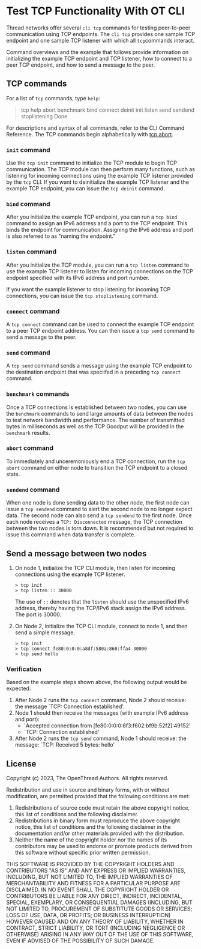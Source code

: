 # Test TCP Functionality With OT CLI

Thread networks offer several `cli tcp` commands for testing peer-to-peer communication
using TCP endpoints. The `cli tcp` provides one sample TCP endpoint and one sample
TCP listener with which all `tcp`commands interact.

Command overviews and the example that follows provide information on initializing
the example TCP endpoint and TCP listener, how to connect to a peer TCP endpoint,
and how to send a message to the peer.

## TCP commands

For a list of `tcp` commands, type `help`:

> tcp help
abort
benchmark
bind
connect
deinit
init
listen
send
sendend
stoplistening
Done

For descriptions and syntax of all commands, refer to the CLI Command Reference.
The TCP commands begin alphabetically with
[tcp abort](https://openthread.io/reference/cli/commands#tcp_abort).

### `init` command

Use the `tcp init` command to initialize the TCP module to begin TCP communication.
The TCP module can then perform many functions, such as listening for incoming
connections using the example TCP listener provided by the `tcp` CLI.
If you want to deinitialize the example TCP listener and the example TCP endpoint,
you can issue the `tcp deinit` command.

### `bind` command

After you initialize the example TCP endpoint, you can run a `tcp bind`
command to assign an IPv6 address and a port to the TCP endpoint. This binds
the endpoint for communication. Assigning the IPv6 address and port is also
referred to as "naming the endpoint."

### `listen` command

After you initialize the TCP module, you can run a `tcp listen` command to
use the example TCP listener to listen for incoming connections on the
TCP endpoint specified with its IPv6 address and port number.

If you want the example listener to stop listening for incoming TCP connections,
you can issue the `tcp stoplistening` command. 

### `connect` command

A `tcp connect` command can be used to connect the example TCP endpoint to a
peer TCP endpoint address. You can then issue a `tcp send` command to send a
message to the peer.

### `send` command

A `tcp send` command sends a message using the example TCP endpoint to the
destination endpoint that was speciifed in a preceding `tcp connect` command.

### `benchmark` commands

Once a TCP connections is established between two nodes, you can use the
`benchmark` commands to send large amounts of data between the nodes to test
network bandwidth and performance. The number of transmitted bytes in milliseconds
as well as the TCP Goodput will be provided in the `benchmark` results.

### `abort` command

To immediately and unceremoniously end a TCP connection, run the `tcp abort`
command on either node to transition the TCP endpoint to a closed state.

### `sendend` command

When one node is done sending data to the other node, the first node can
issue a `tcp sendend` command to alert the second node to no longer expect
data. The second node can also send a `tcp sendend` to the first node.
Once each node receives a `TCP: Disconnected` message, the TCP connection
between the two nodes is torn down. It is recommended but not required to
issue this command when data transfer is complete.

## Send a message between two nodes

1. On node 1, initialize the TCP CLI module, then listen for incoming connections
   using the example TCP listener.

   ```
   > tcp init
   > tcp listen :: 30000
   ```

   The use of `::` denotes that the `listen` should use the unspecified IPv6 address,
   thereby having the TCP/IPv6 stack assign the IPv6 address. The port is 30000.  

1. On Node 2, initialize the TCP CLI module, connect to node 1, and then send a
   simple message. 

   ```
   > tcp init
   > tcp connect fe80:0:0:0:a8df:580a:860:ffa4 30000
   > tcp send hello
   ```
### Verification

Based on the example steps shown above, the following output would be expected:

1. After Node 2 runs the `tcp connect` command, Node 2 should receive:
   the message `TCP: Connection established'.
1. Node 1 should then receive the messages (with example IPv6 address and port):
    * `Accepted connection from [fe80:0:0:0:8f3:f602:bf9b:52f2]:49152'
    * `TCP: Connection established'
1. After Node 2 runs the `tcp send` command, Node 1 should receive:
   the message: `TCP: Received 5 bytes: hello' 
    
## License

Copyright (c) 2023, The OpenThread Authors.
All rights reserved.

Redistribution and use in source and binary forms, with or without
modification, are permitted provided that the following conditions are met:
1. Redistributions of source code must retain the above copyright
   notice, this list of conditions and the following disclaimer.
2. Redistributions in binary form must reproduce the above copyright
   notice, this list of conditions and the following disclaimer in the
   documentation and/or other materials provided with the distribution.
3. Neither the name of the copyright holder nor the
   names of its contributors may be used to endorse or promote products
   derived from this software without specific prior written permission.

THIS SOFTWARE IS PROVIDED BY THE COPYRIGHT HOLDERS AND CONTRIBUTORS "AS IS"
AND ANY EXPRESS OR IMPLIED WARRANTIES, INCLUDING, BUT NOT LIMITED TO, THE
IMPLIED WARRANTIES OF MERCHANTABILITY AND FITNESS FOR A PARTICULAR PURPOSE
ARE DISCLAIMED. IN NO EVENT SHALL THE COPYRIGHT HOLDER OR CONTRIBUTORS BE
LIABLE FOR ANY DIRECT, INDIRECT, INCIDENTAL, SPECIAL, EXEMPLARY, OR
CONSEQUENTIAL DAMAGES (INCLUDING, BUT NOT LIMITED TO, PROCUREMENT OF
SUBSTITUTE GOODS OR SERVICES; LOSS OF USE, DATA, OR PROFITS; OR BUSINESS
INTERRUPTION) HOWEVER CAUSED AND ON ANY THEORY OF LIABILITY, WHETHER IN
CONTRACT, STRICT LIABILITY, OR TORT (INCLUDING NEGLIGENCE OR OTHERWISE)
ARISING IN ANY WAY OUT OF THE USE OF THIS SOFTWARE, EVEN IF ADVISED OF THE
POSSIBILITY OF SUCH DAMAGE.    
